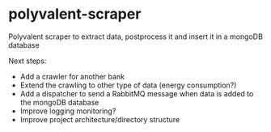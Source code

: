 # polyvalent-scraper
Polyvalent scraper to extract data, postprocess it and insert it in a mongoDB database

Next steps:

- Add a crawler for another bank
- Extend the crawling to other type of data (energy consumption?)
- Add a dispatcher to send a RabbitMQ message when data is added to the mongoDB database
- Improve logging monitoring?
- Improve project architecture/directory structure